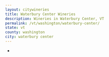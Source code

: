 ```yaml
---
layout: citywineries
title: Waterbury Center Wineries
description: Wineries in Waterbury Center, VT
permalink: /vt/washington/waterbury-center/
state: vt
county: washington
city: waterbury center
---
```

-

